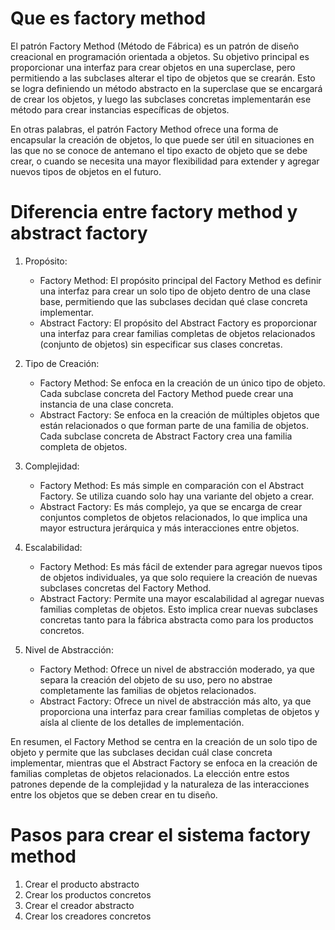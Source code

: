 # Que es factory method

El patrón Factory Method (Método de Fábrica) es un patrón de diseño creacional en programación orientada a objetos. Su objetivo principal es proporcionar una interfaz para crear objetos en una superclase, pero permitiendo a las subclases alterar el tipo de objetos que se crearán. Esto se logra definiendo un método abstracto en la superclase que se encargará de crear los objetos, y luego las subclases concretas implementarán ese método para crear instancias específicas de objetos.

En otras palabras, el patrón Factory Method ofrece una forma de encapsular la creación de objetos, lo que puede ser útil en situaciones en las que no se conoce de antemano el tipo exacto de objeto que se debe crear, o cuando se necesita una mayor flexibilidad para extender y agregar nuevos tipos de objetos en el futuro.

# Diferencia entre factory method y abstract factory

1. Propósito:

   - Factory Method: El propósito principal del Factory Method es definir una interfaz para crear un solo tipo de objeto dentro de una clase base, permitiendo que las subclases decidan qué clase concreta implementar.
   - Abstract Factory: El propósito del Abstract Factory es proporcionar una interfaz para crear familias completas de objetos relacionados (conjunto de objetos) sin especificar sus clases concretas.

2. Tipo de Creación:

   - Factory Method: Se enfoca en la creación de un único tipo de objeto. Cada subclase concreta del Factory Method puede crear una instancia de una clase concreta.
   - Abstract Factory: Se enfoca en la creación de múltiples objetos que están relacionados o que forman parte de una familia de objetos. Cada subclase concreta de Abstract Factory crea una familia completa de objetos.

3. Complejidad:

   - Factory Method: Es más simple en comparación con el Abstract Factory. Se utiliza cuando solo hay una variante del objeto a crear.
   - Abstract Factory: Es más complejo, ya que se encarga de crear conjuntos completos de objetos relacionados, lo que implica una mayor estructura jerárquica y más interacciones entre objetos.

4. Escalabilidad:

   - Factory Method: Es más fácil de extender para agregar nuevos tipos de objetos individuales, ya que solo requiere la creación de nuevas subclases concretas del Factory Method.
   - Abstract Factory: Permite una mayor escalabilidad al agregar nuevas familias completas de objetos. Esto implica crear nuevas subclases concretas tanto para la fábrica abstracta como para los productos concretos.

5. Nivel de Abstracción:
   - Factory Method: Ofrece un nivel de abstracción moderado, ya que separa la creación del objeto de su uso, pero no abstrae completamente las familias de objetos relacionados.
   - Abstract Factory: Ofrece un nivel de abstracción más alto, ya que proporciona una interfaz para crear familias completas de objetos y aísla al cliente de los detalles de implementación.

En resumen, el Factory Method se centra en la creación de un solo tipo de objeto y permite que las subclases decidan cuál clase concreta implementar, mientras que el Abstract Factory se enfoca en la creación de familias completas de objetos relacionados. La elección entre estos patrones depende de la complejidad y la naturaleza de las interacciones entre los objetos que se deben crear en tu diseño.

# Pasos para crear el sistema factory method

1. Crear el producto abstracto
2. Crear los productos concretos
3. Crear el creador abstracto
4. Crear los creadores concretos
